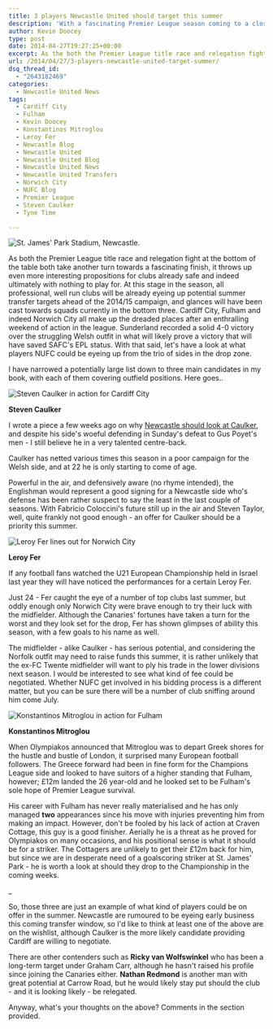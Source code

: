 ```yaml
---
title: 3 players Newcastle United should target this summer
description: 'With a fascinating Premier League season coming to a close, Tyne Time takes a look at potential summer targets as Newcastle United look to start recruitment'
author: Kevin Doocey
type: post
date: 2014-04-27T19:27:25+00:00
excerpt: As the both the Premier League title race and relegation fight at the bottom of the table both take another turn towards a fascinating finish, it throws up even more interesting propositions..
url: /2014/04/27/3-players-newcastle-united-target-summer/
dsq_thread_id:
  - "2643182469"
categories:
  - Newcastle United News
tags:
  - Cardiff City
  - Fulham
  - Kevin Doocey
  - Konstantinos Mitroglou
  - Leroy Fer
  - Newcastle Blog
  - Newcastle United
  - Newcastle United Blog
  - Newcastle United News
  - Newcastle United Transfers
  - Norwich City
  - NUFC Blog
  - Premier League
  - Steven Caulker
  - Tyne Time

---
```

![St. James' Park Stadium, Newcastle.](http://www.tynetime.com/wp-content/uploads/2014/04/SJP-Newcastle-United.jpg "Special - What player wouldn't want to play in the splendid St. James' Park, right?")

As both the Premier League title race and relegation fight at the bottom of the table both take another turn towards a fascinating finish, it throws up even more interesting propositions for clubs already safe and indeed ultimately with nothing to play for. At this stage in the season, all professional, well run clubs will be already eyeing up potential summer transfer targets ahead of the 2014/15 campaign, and glances will have been cast towards squads currently in the bottom three. Cardiff City, Fulham and indeed Norwich City all make up the dreaded places after an enthralling weekend of action in the league. Sunderland recorded a solid 4-0 victory over the struggling Welsh outfit in what will likely prove a victory that will have saved SAFC's EPL status. With that said, let's have a look at what  players NUFC could be eyeing up from the trio of sides in the drop zone.

I have narrowed a potentially large list down to three main candidates in my book, with each of them covering outfield positions. Here goes..

![Steven Caulker in action for Cardiff City](http://www.tynetime.com/wp-content/uploads/2014/04/Steven-Caulker-Cardiff.jpg)

**Steven Caulker**

I wrote a piece a few weeks ago on why [Newcastle should look at Caulker](http://www.tynetime.com/2014/03/23/newcastle-united-keeping-eye-english-defender/ "Steven Caulker Newcastle Transfer"), and despite his side's woeful defending in Sunday's defeat to Gus Poyet's men - I still believe he in a very talented centre-back.

Caulker has netted various times this season in a poor campaign for the Welsh side, and at 22 he is only starting to come of age.

Powerful in the air, and defensively aware (no rhyme intended), the Englishman would represent a good signing for a Newcastle side who's defense has been rather suspect to say the least in the last couple of seasons. With Fabricio Coloccini's future still up in the air and Steven Taylor, well, quite frankly not good enough - an offer for Caulker should be a priority this summer.

![Leroy Fer lines out for Norwich City](http://www.tynetime.com/wp-content/uploads/2014/04/Leroy-Fer-Norwich-City.jpg)

**Leroy Fer**

If any football fans watched the U21 European Championship held in Israel last year they will have noticed the performances for a certain Leroy Fer.

Just 24 - Fer caught the eye of a number of top clubs last summer, but oddly enough only Norwich City were brave enough to try their luck with the midfielder. Although the Canaries' fortunes have taken a turn for the worst and they look set for the drop, Fer has shown glimpses of ability this season, with a few goals to his name as well.

The midfielder - alike Caulker - has serious potential, and considering the Norfolk outfit may need to raise funds this summer, it is rather unlikely that the ex-FC Twente midfielder will want to ply his trade in the lower divisions next season. I would be interested to see what kind of fee could be negotiated. Whether NUFC get involved in his bidding process is a different matter, but you can be sure there will be a number of club sniffing around him come July.

![Konstantinos Mitroglou in action for Fulham](http://www.tynetime.com/wp-content/uploads/2014/04/Konstantinos-Mitroglou-Fulham.jpg)

**Konstantinos Mitroglou**

When Olympiakos announced that Mitroglou was to depart Greek shores for the hustle and bustle of London, it surprised many European football followers. The Greece forward had been in fine form for the Champions League side and looked to have suitors of a higher standing that Fulham, however; £12m landed the 26 year-old and he looked set to be Fulham's sole hope of Premier League survival.

His career with Fulham has never really materialised and he has only managed **two** appearances since his move with injuries preventing him from making an impact. However, don't be fooled by his lack of action at Craven Cottage, this guy is a good finisher. Aerially he is a threat as he proved for Olympiakos on many occasions, and his positional sense is what it should be for a striker. The Cottagers are unlikely to get their £12m back for him, but since we are in desperate need of a goalscoring striker at St. James' Park - he is worth a look at should they drop to the Championship in the coming weeks.

_

So, those three are just an example of what kind of players could be on offer in the summer. Newcastle are rumoured to be eyeing early business this coming transfer window, so I'd like to think at least one of the above are on the wishlist, although Caulker is the more likely candidate providing Cardiff are willing to negotiate.

There are other contenders such as **Ricky van Wolfswinkel** who has been a long-term target under Graham Carr, although he hasn't raised his profile since joining the Canaries either. **Nathan Redmond** is another man with great potential at Carrow Road, but he would likely stay put should the club - and it is looking likely - be relegated.

Anyway, what's your thoughts on the above? Comments in the section provided.
